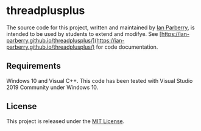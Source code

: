 # threadplusplus

The source code for this project, written and maintained by
[Ian Parberry](http://ianparberry.com), is intended to be used by students to
extend and modifye. See 
[https://ian-parberry.github.io/threadplusplus/](https://ian-parberry.github.io/threadplusplus/)
for code documentation.

## Requirements

Windows 10 and Visual C++.
This code has been tested with Visual Studio 2019 Community under Windows 10.

## License

This project is released under the
[MIT License](https://github.com/Ian-Parberry/threadplusplus/blob/master/LICENSE).
